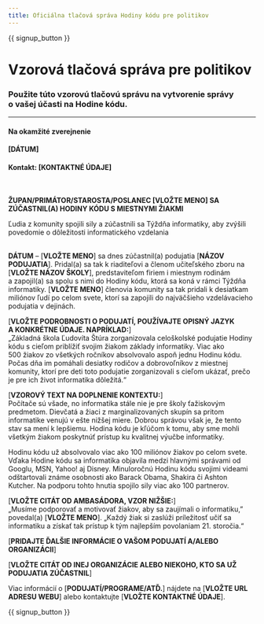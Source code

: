 ```yaml
---
title: Oficiálna tlačová správa Hodiny kódu pre politikov
---
```


{{ signup_button }}

# Vzorová tlačová správa pre politikov

### Použite túto vzorovú tlačovú správu na vytvorenie správy o vašej účasti na Hodine kódu.

* * *

#### Na okamžité zverejnenie  


#### [DÁTUM]  


#### Kontakt: [KONTAKTNÉ ÚDAJE]

<br />

**ŽUPAN/PRIMÁTOR/STAROSTA/POSLANEC [VLOŽTE MENO] SA ZÚČASTNIL(A) HODINY KÓDU S MIESTNYMI ŽIAKMI** <br />

Ľudia z komunity spojili sily a zúčastnili sa Týždňa informatiky, aby zvýšili povedomie o dôležitosti informatického vzdelania<br /> <br />

**DÁTUM** – [**VLOŽTE MENO**] sa dnes zúčastnil(a) podujatia [**NÁZOV PODUJATIA**]. Pridal(a) sa tak k riaditeľovi a členom učiteľského zboru na [**VLOŽTE NÁZOV ŠKOLY**], predstaviteľom firiem i miestnym rodinám a zapojil(a) sa spolu s nimi do Hodiny kódu, ktorá sa koná v rámci Týždňa informatiky. [**VLOŽTE MENO**] členovia komunity sa tak pridali k desiatkam miliónov ľudí po celom svete, ktorí sa zapojili do najväčšieho vzdelávacieho podujatia v dejinách. <br />

[**VLOŽTE PODROBNOSTI O PODUJATÍ, POUŽÍVAJTE OPISNÝ JAZYK A KONKRÉTNE ÚDAJE. NAPRÍKLAD:**]  
„Základná škola Ľudovíta Štúra zorganizovala celoškolské podujatie Hodiny kódu s cieľom priblížiť svojim žiakom základy informatiky. Viac ako 500 žiakov zo všetkých ročníkov absolvovalo aspoň jednu Hodinu kódu. Počas dňa im pomáhali desiatky rodičov a dobrovoľníkov z miestnej komunity, ktorí pre deti toto podujatie zorganizovali s cieľom ukázať, prečo je pre ich život informatika dôležitá.“ <br />

[**VZOROVÝ TEXT NA DOPLNENIE KONTEXTU:**]  
Počítače sú všade, no informatika stále nie je pre školy ťažiskovým predmetom. Dievčatá a žiaci z marginalizovaných skupín sa pritom informatike venujú v ešte nižšej miere. Dobrou správou však je, že tento stav sa mení k lepšiemu. Hodina kódu je kľúčom k tomu, aby sme mohli všetkým žiakom poskytnúť prístup ku kvalitnej výučbe informatiky. <br />

Hodinu kódu už absolvovalo viac ako 100 miliónov žiakov po celom svete. Vďaka Hodine kódu sa informatika objavila medzi hlavnými správami od Googlu, MSN, Yahoo! aj Disney. Minuloročnú Hodinu kódu svojimi videami odštartovali známe osobnosti ako Barack Obama, Shakira či Ashton Kutcher. Na podporu tohto hnutia spojilo sily viac ako 100 partnerov. <br />

[**VLOŽTE CITÁT OD AMBASÁDORA, VZOR NIŽŠIE:**]  
„Musíme podporovať a motivovať žiakov, aby sa zaujímali o informatiku,” povedal(a) [**VLOŽTE MENO**]. „Každý žiak si zaslúži príležitosť učiť sa informatiku a získať tak prístup k tým najlepším povolaniam 21. storočia.“ <br />

[**PRIDAJTE ĎALŠIE INFORMÁCIE O VAŠOM PODUJATÍ A/ALEBO ORGANIZÁCII**] <br />

[**VLOŽTE CITÁT OD INEJ ORGANIZÁCIE ALEBO NIEKOHO, KTO SA UŽ PODUJATIA ZÚČASTNIL**] <br />

Viac informácií o [**PODUJATÍ/PROGRAME/ATĎ.**] nájdete na [**VLOŽTE URL ADRESU WEBU**] alebo kontaktujte [**VLOŽTE KONTAKTNÉ ÚDAJE**].

{{ signup_button }}